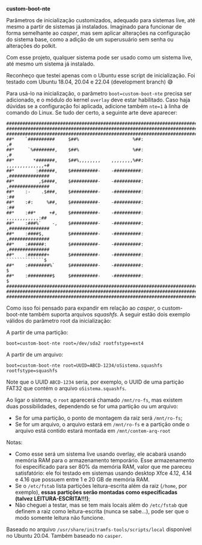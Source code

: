 **custom-boot-nte**

Parâmetros de inicialização customizados, adequado para sistemas live, até mesmo a partir de sistemas já instalados. Imaginado para funcionar de forma semelhante ao *casper*, mas sem aplicar alterações na configuração do sistema base, como a adição de um superusuário sem senha ou alterações do polkit.

Com esse projeto, qualquer sistema pode ser usado como um sistema live, até mesmo um sistema já instalado.

Reconheço que testei apenas com o Ubuntu esse script de inicialização. Foi testado com Ubuntu 18.04, 20.04 e 22.04 (development branch) 😅️

Para usá-lo na inicialização, o parâmetro `boot=custom-boot-nte` precisa ser adicionado, e o módulo do kernel `overlay` deve estar habilitado. Caso haja dúvidas se a configuração foi aplicada, adicione também `nte=1` à linha de comando do Linux. Se tudo der certo, a seguinte arte deve aparecer:

```
#######################################################################
#######################################################################
#######################################################################
##*    `##########     $##%                    %##:                  ,#
##*     `%########,    $##%                    %##:                  ,#
##*       *#######,    $##%,,,,,,,,    ,,,,,,,,%##:    ,,,,,,,,,,,,,,+#
##*        :######,    $##########-    -##########:    ,###############
##*         ,$####,    $##########-    -##########:    ,###############
##*    :-    .$###,    $##########-    -##########:                 :##
##*    :#:     %##,    $##########-    -##########:                 :##
##*    :##*     +#,    $##########-    -##########:     ,,,,,,,,,,,,:##
##*    :###%`    -,    $##########-    -##########:    ,###############
##*    :####$,         $##########-    -##########:    ,###############
##*    :######:        $##########-    -##########:    ,###############
##*    :#######+       $##########-    -##########:     ``````````````$
##*    :########%`     $##########-    -##########:                   $
##*    :#########$     $##########-    -##########:                   $
#######################################################################
#######################################################################
#######################################################################
```
Como isso foi pensado para expandir em relação ao *casper*, o custom-boot-nte também suporta arquivos *squashfs*. A seguir estão dois exemplo válidos do parâmetro root da inicialização:

A partir de uma partição:
```
boot=custom-boot-nte root=/dev/sda2 rootfstype=ext4
```
A partir de um arquivo:
```
boot=custom-boot-nte root=UUID=ABCD-1234/oSistema.squashfs rootfstype=squashfs
```
Note que o UUID `ABCD-1234` seria, por exemplo, o UUID de uma partição FAT32 que contém o arquivo `oSistema.squashfs`.

Ao ligar o sistema, o `root` aparecerá chamado `/mnt/ro-fs`, mas existem duas possibilidades, dependendo se for uma partição ou um arquivo:
- Se for uma partição, o ponto de montagem da raiz será `/mnt/ro-fs`;
- Se for um arquivo, o arquivo estará em `/mnt/ro-fs` e a partição onde o arquivo está contido estará montada em `/mnt/contem-arq-root`

Notas:

- Como esse será um sistema live usando overlay, ele acabará usando memória RAM para o armazenamento temporário. Esse armazenamento foi especificado para ser 80% da memória RAM, valor que me pareceu satisfatório: ele foi testado em sistemas usando desktop Xfce 4.12, 4.14 e 4.16 que possuem entre 1 e 20 GB de memória RAM.
- Se o `/etc/fstab` lista partições leitura-escrita além da raiz (`/home`, por exemplo), **essas partições serão montadas como especificadas (talvez LEITURA-ESCRITA!!!)**;
- Não cheguei a testar, mas se tem mais locais além do `/etc/fstab` que definem a raiz como leitura-escrita (nunca se sabe...), pode ser que o modo somente leitura não funcione.

Baseado no arquivo `/usr/share/initramfs-tools/scripts/local` disponível no Ubuntu 20.04. Também baseado no `casper`.
